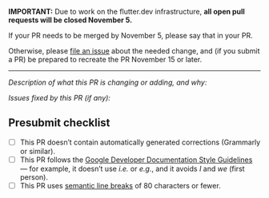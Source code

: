 **IMPORTANT:** Due to work on the flutter.dev infrastructure,
**all open pull requests will be closed November 5.**

If your PR needs to be merged by November 5, please say that in your PR. 

Otherwise, please [file an issue](https://github.com/flutter/website/issues/new/choose) about the needed change, and (if you submit a PR) be prepared to recreate the PR November 15 or later.

---

_Description of what this PR is changing or adding, and why:_

_Issues fixed by this PR (if any):_

## Presubmit checklist
- [ ] This PR doesn’t contain automatically generated corrections (Grammarly or similar).
- [ ] This PR follows the [Google Developer Documentation Style Guidelines](https://developers.google.com/style) — for example, it doesn’t use _i.e._ or _e.g._, and it avoids _I_ and _we_ (first person).
- [ ] This PR uses [semantic line breaks](https://github.com/dart-lang/site-shared/blob/master/doc/writing-for-dart-and-flutter-websites.md#semantic-line-breaks) of 80 characters or fewer.

